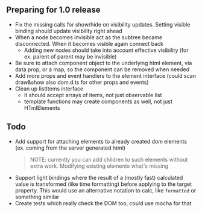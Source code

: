 ## Preparing for 1.0 release
- Fix the missing calls for show/hide on visibility updates. Setting visible binding should update visibility right ahead
- When a node becomes invisible act as the subtree became disconnected. When it becomes visible again connect back
  - Adding new nodes should take into account effective visibility (for ex. parent of parent may be invisible)
- Be sure to attach component object to the underlying html element, via data prop, or a map, so the component can be removed when needed
- Add more props and event handlers to the element interface (could scan draw&show also dom.d.ts for other props and events)
- Clean up listItems interface
  - it should accept arrays of items, not just observable list
  - template functions may create components as well, not just HTmlElements

## Todo
- Add support for attaching elements to already created dom elements (ex. coming from the server generated html)
  > NOTE: currently you can add children to such elements without extra work. Modifying existing elements what's missing 
- Support light bindings where the result of a (mostly fast) calculated value is transformed (like time formatting) before applying
  to the target property. This would use an alternative notation to calc, like `formatted` or something similar 
- Create tests which really check the DOM too, could use mocha for that